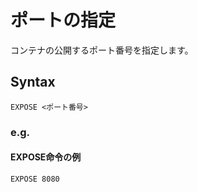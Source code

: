 # ポートの指定
コンテナの公開するポート番号を指定します。
## Syntax
```
EXPOSE <ポート番号>
```
### e.g.
#### EXPOSE命令の例
```
EXPOSE 8080
```
